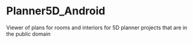# Planner5D_Android
 Viewer of plans for rooms and interiors for 5D planner projects that are in the public domain
